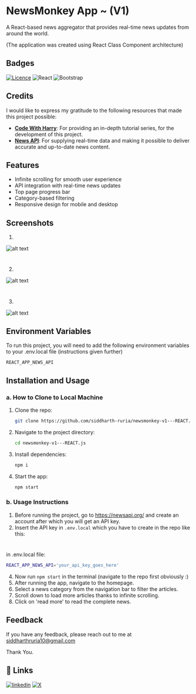 
# NewsMonkey App ~ (V1) 

A React-based news aggregator that provides real-time news updates from around the world.

(The application was created using React Class Component architecture)
## Badges




[![Licence](https://img.shields.io/github/license/Ileriayo/markdown-badges?style=for-the-badge)](./LICENSE)
![React](https://img.shields.io/badge/react-%2320232a.svg?style=for-the-badge&logo=react&logoColor=%2361DAFB)
![Bootstrap](https://img.shields.io/badge/bootstrap-%238511FA.svg?style=for-the-badge&logo=bootstrap&logoColor=white)
## Credits

I would like to express my gratitude to the following resources that made this project possible:

- **[Code With Harry](https://www.youtube.com/@CodeWithHarry)**: For providing an in-depth tutorial series, for the development of this project.
- **[News API](https://newsapi.org/)**: For supplying real-time data and making it possible to deliver accurate and up-to-date news content.




## Features

- Infinite scrolling for smooth user experience
- API integration with real-time news updates
- Top page progress bar
- Category-based filtering
- Responsive design for mobile and desktop


## Screenshots

1. 
![alt text](https://github.com/siddharth-ruria/newsmonkey-v2---REACT.js/blob/main/public/screenshots/two.png?raw=true)

#
2.
![alt text](https://github.com/siddharth-ruria/newsmonkey-v2---REACT.js/blob/main/public/screenshots/one.png?raw=true)

#
3.
![alt text](https://github.com/siddharth-ruria/newsmonkey-v2---REACT.js/blob/main/public/screenshots/three.png?raw=true)
## Environment Variables

To run this project, you will need to add the following environment variables to your .env.local file (instructions given further)

`REACT_APP_NEWS_API`


## Installation and Usage

### a. How to Clone to Local Machine

1. Clone the repo:
   ```bash
   git clone https://github.com/siddharth-ruria/newsmonkey-v1---REACT.js.git
   ```

2. Navigate to the project directory:
   ```bash
   cd newsmonkey-v1---REACT.js
   ```

3. Install dependencies:
   ```bash
   npm i
   ```

4. Start the app:
   ```bash
   npm start
   ```

### b. Usage Instructions
1. Before running the project, go to https://newsapi.org/ and create an account after which you will get an API key.
2. Insert the API key in ``` .env.local ``` which you have to create in the repo like this:
#
in .env.local file:
   ```bash
   REACT_APP_NEWS_API='your_api_key_goes_here'
   ```
4. Now run ``` npm start ``` in the terminal (navigate to the repo first obviously :)
5. After running the app, navigate to the homepage.
6. Select a news category from the navigation bar to filter the articles.
7. Scroll down to load more articles thanks to infinite scrolling.
8. Click on 'read more' to read the complete news.
## Feedback

If you have any feedback, please reach out to me at siddharthruria10@gmail.com

Thank You.
## 🔗 Links
[![linkedin](https://img.shields.io/badge/linkedin-0A66C2?style=for-the-badge&logo=linkedin&logoColor=white)](https://www.linkedin.com/in/ruria-siddharth/)
[![X](https://img.shields.io/badge/X-%23000000.svg?style=for-the-badge&logo=X&logoColor=white)](https://x.com/ruriaxcodes)

